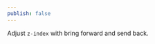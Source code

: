 ```yaml
---
publish: false
---
```


<script setup>
import ZIndex from '../components/ZIndex.vue'
</script>

Adjust `z-index` with bring forward and send back.

<ZIndex />

